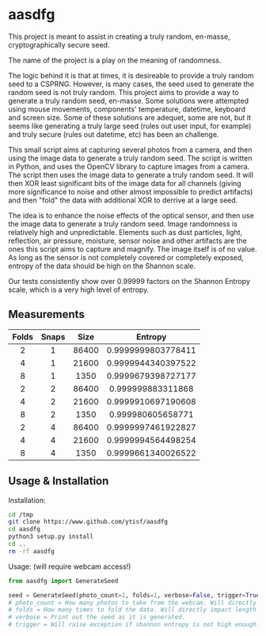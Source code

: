 # aasdfg

This project is meant to assist in creating a truly random, en-masse, cryptographically secure seed. 

The name of the project is a play on the meaning of randomness. 

The logic behind it is that at times, it is desireable to provide a truly random seed to a CSPRNG. However, is many cases, the seed used to generate the random seed is not truly random. This project aims to provide a way to generate a truly random seed, en-masse. Some solutions were attempted using mouse movements, components' temperature, datetime, keyboard and screen size. Some of these solutions are adequet, some are not, but it seems like generating a truly large seed (rules out user input, for example) and truly secure (rules out datetime, etc) has been an challenge.

This small script aims at capturing several photos from a camera, and then using the image data to generate a truly random seed. The script is written in Python, and uses the OpenCV library to capture images from a camera. The script then uses the image data to generate a truly random seed. It will then XOR least significant bits of the image data for all channels (giving more significance to noise and other almost impossible to predict artifacts) and then "fold" the data with additional XOR to derrive at a large seed. 

The idea is to enhance the noise effects of the optical sensor, and then use the image data to generate a truly random seed. Image randomness is relatively high and unpredictable. Elements such as dust particles, light, reflection, air pressure, moisture, sensor noise and other artifacts are the ones this script aims to capture and magnify. The image itself is of no value. As long as the sensor is not completely covered or completely exposed, entropy of the data should be high on the Shannon scale.

Our tests consistently show over 0.99999 factors on the Shannon Entropy scale, which is a very high level of entropy.

## Measurements

|Folds|Snaps|Size|Entropy
|:---:|:---:|:---:|:---:|
|2|1|86400|0.9999999803778411|
|4|1|21600|0.9999944340397522|
|8|1|1350|0.9999679398727177|
|2|2|86400|0.999999883311868|
|4|2|21600|0.9999910697190608|
|8|2|1350|0.999980605658771|
|2|4|86400|0.9999997461922827|
|4|4|21600|0.9999994564498254|
|8|4|1350|0.9999661340026522|

## Usage & Installation

Installation:
```bash
cd /tmp
git clone https://www.github.com/ytisf/aasdfg
cd aasdfg
python3 setup.py install
cd ..
rm -rf aasdfg
```

Usage: (will require webcam access!)
```python
from aasdfg import GenerateSeed

seed = GenerateSeed(photo_count=1, folds=1, verbose=False, trigger=True)
# photo_count = How many photos to take from the webcam. Will directly impact length of seed.
# folds = How many times to fold the data. Will directly impact length of seed. The higher the fold, less data and less entropy. 
# verbose = Print out the seed as it is generated.
# trigger = Will raise exception if shannon entropy is not high enough. Setting this flag to False is NOT recommended. As for whatever reason entropy is not high enough, the seed will be returned as usual and no alerts will be raised.
```



